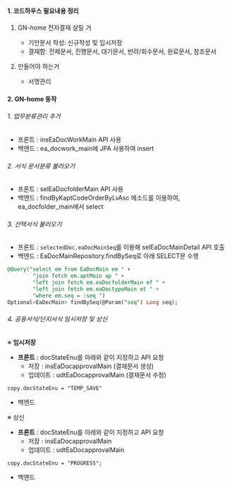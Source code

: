 
#### 1. 코드하우스 필요내용 정리

1. GN-home 전자결재 살릴 거
	- 기안문서 작성: 신규작성 및 임시저장
	- 결재함: 전체문서, 진행문서, 대기문서, 반려/회수문서, 완료문서, 참조문서

2. 만들어야 하는거
	- 서명관리 


#### 2. GN-home 동작

###### 1. 업무분류관리 추가
 - 프론트 : insEaDocWorkMain API 사용 
 - 백엔드 : ea_docwork_main에 JPA 사용하여 insert
###### 2. 서식 문서분류 불러오기
 - 프론트 : selEaDocfolderMain API 사용 
 - 백엔드 : findByKaptCodeOrderByLvAsc 메소드를 이용하여, ea_docfolder_main에서 select

###### 3. 선택서식 불러오기
 - 프론트 : `selectedDoc.eaDocMainSeq`를 이용해 selEaDocMainDetail API 호출
 - 백엔드 : EaDocMainRepository.findBySeq로 아래 SELECT문 수행
```sql
@Query("select em from EaDocMain em " +  
        "join fetch em.aptMain ap " +  
        "left join fetch em.eaDocfolderMain ef " +  
        "left join fetch em.eaDoctypeMain et " +  
        "where em.seq = :seq ")
Optional<EaDocMain> findBySeq(@Param("seq") Long seq);
```
###### 4. 공용서식/단지서식 임시저장 및 상신

※ **임시저장**
- **프론트** : docStateEnu를 아래와 같이 지정하고 API 요청
	- 저장 : insEaDocapprovalMain (결재문서 생성)
	- 업데이트 : udtEaDocapprovalMain (결재문서 수정)
```tsx
copy.docStateEnu = "TEMP_SAVE"
```

- 백엔드


※ 상신
- **프론트** : docStateEnu를 아래와 같이 지정하고 API 요청
	- 저장 : insEaDocapprovalMain
	- 업데이트 : udtEaDocapprovalMain
```tsx
copy.docStateEnu = "PROGRESS";
```
- 백엔드
